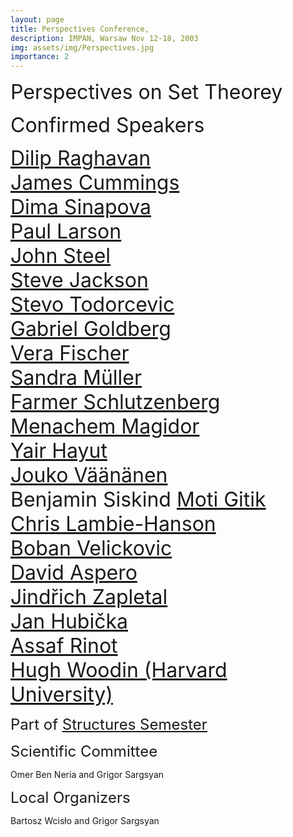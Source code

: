 ```yaml
---
layout: page
title: Perspectives Conference, 
description: IMPAN, Warsaw Nov 12-18, 2003
img: assets/img/Perspectives.jpg
importance: 2
---
```


<font size="+3">Perspectives on Set Theorey </font>
<br>

<font size="+3"> Confirmed Speakers</font> <br>

<font size="+3">
<a href="https://dilip-raghavan.github.io/">Dilip Raghavan </a><br>
<a href="https://www.cmu.edu/math/people/faculty/cummings.html">James Cummings </a><br>
<a href="https://sites.math.rutgers.edu/~ds2005/"> Dima Sinapova  </a><br>
<a href="https://paulblarson.github.io/">  Paul Larson  </a><br>
<a href="https://math.berkeley.edu/~steel/"> John Steel  </a><br>
<a href="http://www.math.unt.edu/~sjackson/"> Steve Jackson</a><br>
<a href="http://www.math.toronto.edu/stevo/">Stevo Todorcevic</a><br>
<a href="https://math.berkeley.edu/~goldberg/">Gabriel Goldberg  </a><br>
<a href="http://www.logic.univie.ac.at/~vfischer/">Vera Fischer  </a><br>
<a href="https://dmg.tuwien.ac.at/sandramueller/">Sandra Müller  </a><br>
<a href="https://sites.google.com/site/schlutzenberg">Farmer Schlutzenberg  </a><br>
<a href="https://en.wikipedia.org/wiki/Menachem_Magidor">Menachem Magidor  </a><br>
<a href="https://mathematics.huji.ac.il/people/yair-hayut-0">Yair Hayut  </a><br>
<a href="http://www.math.helsinki.fi/logic/people/jouko.vaananen/">Jouko Väänänen </a><br>
Benjamin Siskind
<a href="http://www.math.tau.ac.il/~gitik/">Moti Gitik</a><br>
<a href="https://users.math.cas.cz/~lambiehanson/">Chris Lambie-Hanson  </a><br>
<a href="https://webusers.imj-prg.fr/~boban.velickovic/">Boban Velickovic  </a><br>
<a href="https://research-portal.uea.ac.uk/en/persons/david-aspero">David Aspero</a><br>
<a href="https://people.clas.ufl.edu/zapletal/">Jindřich Zapletal</a><br>
<a href="https://www.ucw.cz/~hubicka/">Jan Hubička </a><br>
<a href="https://www.assafrinot.com/">Assaf Rinot </a><br>
<a href="https://philosophy.fas.harvard.edu/people/w-hugh-woodin">Hugh Woodin (Harvard University) </a> </font>


<font size="+2"> Part of <a href="https://www.impan.pl/en/activities/banach-center/conferences/23-simons-08">Structures Semester</a></font> <br>

<font size="+2"> Scientific Committee</font> <br>

Omer Ben Neria and Grigor Sargsyan

<font size="+2"> Local Organizers</font> <br>

Bartosz Wcisło and Grigor Sargsyan
